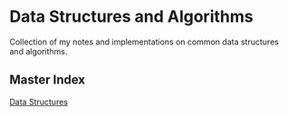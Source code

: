 # Data Structures and Algorithms
Collection of my notes and implementations on common data structures and algorithms.

## Master Index

[Data Structures](/src/main/java/com/pedrofonseca/dsalgo/data_structures/DataStructures.md)
